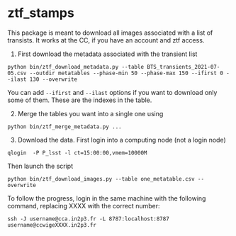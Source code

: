 # ztf_stamps

This package is meant to download all images associated with a list of transists. 
It works at the CC, if you have an account and ztf access. 

1. First download the metadata associated with the transient list

 `python bin/ztf_download_metadata.py --table BTS_transients_2021-07-05.csv --outdir metatables --phase-min 50 --phase-max 150 --ifirst 0 --ilast 130 --overwrite`

 You can add `--ifirst` and `--ilast` options if you want to download only some of them. These are the indexes in the table. 

2. Merge the tables you want into a single one using 

 `python bin/ztf_merge_metadata.py ...`

3. Download the data. First login into a computing node (not a login node)

 `qlogin  -P P_lsst -l ct=15:00:00,vmem=10000M`

 Then launch the script  

 `python bin/ztf_download_images.py --table one_metatable.csv --overwrite `

 To follow the progress, login in the same machine with the following command, replacing XXXX with the correct number:

 `ssh -J username@cca.in2p3.fr -L 8787:localhost:8787 username@ccwigeXXXX.in2p3.fr`


